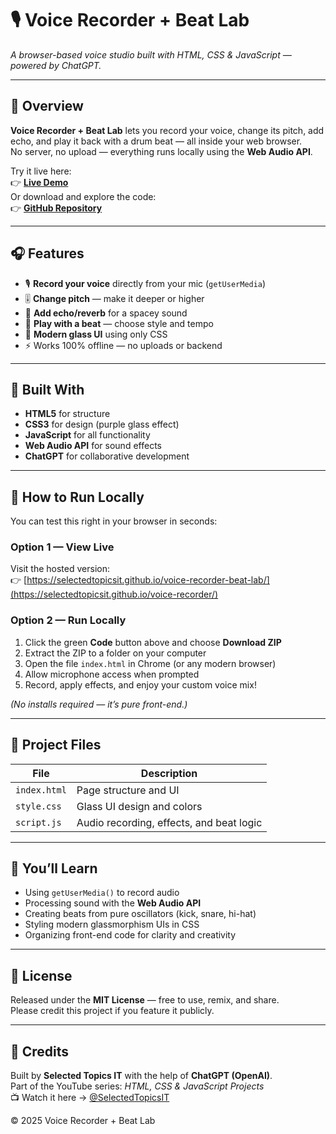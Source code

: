 # 🎙️ Voice Recorder + Beat Lab  
*A browser-based voice studio built with HTML, CSS & JavaScript — powered by ChatGPT.*

---

## 🌟 Overview
**Voice Recorder + Beat Lab** lets you record your voice, change its pitch, add echo, and play it back with a drum beat — all inside your web browser.  
No server, no upload — everything runs locally using the **Web Audio API**.

Try it live here:  
👉 [**Live Demo**](https://selectedtopicsit.github.io/voice-recorder/)  
Or download and explore the code:  
👉 [**GitHub Repository**](https://github.com/selectedtopicsit/voice-recorder)

---

## 🎧 Features
- 🎙️ **Record your voice** directly from your mic (`getUserMedia`)
- 🎚️ **Change pitch** — make it deeper or higher
- 🌊 **Add echo/reverb** for a spacey sound
- 🥁 **Play with a beat** — choose style and tempo
- 💜 **Modern glass UI** using only CSS  
- ⚡ Works 100% offline — no uploads or backend

---

## 🧠 Built With
- **HTML5** for structure  
- **CSS3** for design (purple glass effect)  
- **JavaScript** for all functionality  
- **Web Audio API** for sound effects  
- **ChatGPT** for collaborative development  

---

## 💾 How to Run Locally
You can test this right in your browser in seconds:

### Option 1 — View Live
Visit the hosted version:  
👉 [https://selectedtopicsit.github.io/voice-recorder-beat-lab/](https://selectedtopicsit.github.io/voice-recorder/)

### Option 2 — Run Locally
1. Click the green **Code** button above and choose **Download ZIP**  
2. Extract the ZIP to a folder on your computer  
3. Open the file `index.html` in Chrome (or any modern browser)  
4. Allow microphone access when prompted  
5. Record, apply effects, and enjoy your custom voice mix!  

*(No installs required — it’s pure front-end.)*

---

## 📂 Project Files
| File | Description |
|------|--------------|
| `index.html` | Page structure and UI |
| `style.css` | Glass UI design and colors |
| `script.js` | Audio recording, effects, and beat logic |

---

## 🧩 You’ll Learn
- Using `getUserMedia()` to record audio  
- Processing sound with the **Web Audio API**  
- Creating beats from pure oscillators (kick, snare, hi-hat)  
- Styling modern glassmorphism UIs in CSS  
- Organizing front-end code for clarity and creativity  

---

## 🧾 License
Released under the **MIT License** — free to use, remix, and share.  
Please credit this project if you feature it publicly.  

---

## 🫶 Credits
Built by **Selected Topics IT** with the help of **ChatGPT (OpenAI)**.  
Part of the YouTube series: *HTML, CSS & JavaScript Projects*  
📺 Watch it here → [@SelectedTopicsIT](https://www.youtube.com/@selectedtopicsinit1274)

© 2025 Voice Recorder + Beat Lab

